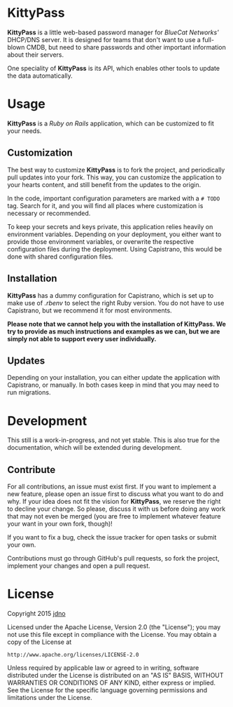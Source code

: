 # KittyPass

**KittyPass** is a little web-based password manager for *BlueCat Networks'* DHCP/DNS server. It is designed for teams
that don't want to use a full-blown CMDB, but need to share passwords and other important information about their
servers.

One speciality of **KittyPass** is its API, which enables other tools to update the data automatically.

# Usage

**KittyPass** is a *Ruby on Rails* application, which can be customized to fit your needs.

## Customization

The best way to customize **KittyPass** is to fork the project, and periodically pull updates into your fork. This way,
you can customize the application to your hearts content, and still benefit from the updates to the origin.

In the code, important configuration parameters are marked with a ```# TODO``` tag. Search for it, and you will find all
places where customization is necessary or recommended.

To keep your secrets and keys private, this application relies heavily on environment variables. Depending on your
deployment, you either want to provide those environment variables, or overwrite the respective configuration files
during the deployment. Using Capistrano, this would be done with shared configuration files.

## Installation

**KittyPass** has a dummy configuration for Capistrano, which is set up to make use of *.rbenv* to select the right Ruby
version. You do not have to use Capistrano, but we recommend it for most environments.

**Please note that we cannot help you with the installation of KittyPass. We try to provide as much instructions and
examples as we can, but we are simply not able to support every user individually.**

## Updates

Depending on your installation, you can either update the application with Capistrano, or manually. In both cases keep
in mind that you may need to run migrations.

# Development

This still is a work-in-progress, and not yet stable. This is also true for the documentation, which will be extended
during development.

## Contribute

For all contributions, an issue must exist first. If you want to implement a new feature, please open an issue first to
discuss what you want to do and why. If your idea does not fit the vision for **KittyPass**, we reserve the right to
decline your change. So please, discuss it with us before doing any work that may not even be merged (you are free to
implement whatever feature your want in your own fork, though)!

If you want to fix a bug, check the issue tracker for open tasks or submit your own.

Contributions must go through GitHub's pull requests, so fork the project, implement your changes and open a pull
request.

# License

Copyright 2015 [jdno](https://github.com/jdno/)

Licensed under the Apache License, Version 2.0 (the "License");
you may not use this file except in compliance with the License.
You may obtain a copy of the License at

    http://www.apache.org/licenses/LICENSE-2.0

Unless required by applicable law or agreed to in writing, software
distributed under the License is distributed on an "AS IS" BASIS,
WITHOUT WARRANTIES OR CONDITIONS OF ANY KIND, either express or implied.
See the License for the specific language governing permissions and
limitations under the License.
